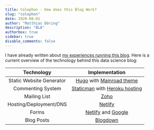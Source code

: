 ```yaml
---
title: Colophon - How does this Blog Work?
slug: "colophon"
date: 2020-08-01
author: "Matthias Döring"
description: "BLA"
authorbox: true
sidebar: true
disable_comments: false
--- 
```

I have already written about [my experiences running this blog](https://support.rbind.io/2018/11/12/data-science-blog/).
Here is a current overview of the technology behind this data science blog:

|        Technology        |                                        Implementation                                       |
|:------------------------:|:-------------------------------------------------------------------------------------------:|
| Static Website Generator |        [Hugo](/tags/hugo/) with [Mainroad theme](https://github.com/Vimux/Mainroad/)        |
|     Commenting System    | [Staticman](/post/other/staticman_comments/) with [Heroku hosting](https://www.heroku.com/) |
|       Mailing List       |                                [Zoho](https://www.zoho.com/)                                |
|  Hosting/Deployment/DNS  |                              [Netlify](https://www.netlify.com)                             |
|           Forms          |           [Netlify](https://www.netlify.com) and [Google](https://www.google.com)           |
|        Blog Posts        |                       [Blogdown](https://bookdown.org/yihui/blogdown/)                      |


